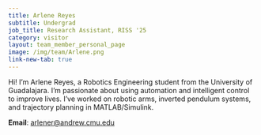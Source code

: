 ```yaml
---
title: Arlene Reyes
subtitle: Undergrad
job_title: Research Assistant, RISS '25
category: visitor
layout: team_member_personal_page
image: /img/team/Arlene.png
link-new-tab: true
---
```


Hi! I’m Arlene Reyes, a Robotics Engineering student from the University of Guadalajara. I’m passionate about using automation and intelligent control to improve lives. I’ve worked on robotic arms, inverted pendulum systems, and trajectory planning in MATLAB/Simulink.

**Email**: [arlener@andrew.cmu.edu](mailto:arlener@andrew.cmu.edu)

<!-- **LinkedIn**: [linkedin.com/in/marcelo-jacinto/](https://www.linkedin.com/in/marcelo-jacinto/)

**Github**: [github.com/marcelojacinto](https://github.com/marcelojacinto)

**Google Scholar**: [Marcelo F. Jacinto](https://scholar.google.com/citations?user=tVPo_z0AAAAJ&hl=pt-PT&oi=ao) -->